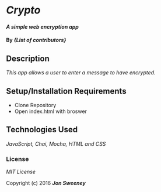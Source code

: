 # _Crypto_

#### _A simple web encryption app_

#### By _**{List of contributors}**_

## Description

_This app allows a user to enter a message to have encrypted._

## Setup/Installation Requirements

* Clone Repository
* Open index.html  with broswer

## Technologies Used

_JavaScript, Chai, Mocha, HTML and CSS_

### License

*MIT License*

Copyright (c) 2016 **_Jon Sweeney_**
